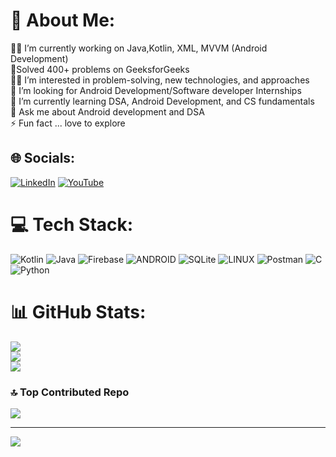 # 💫 About Me:
👨‍💻 I’m currently working on Java,Kotlin, XML, MVVM (Android Development)<br>🤖Solved 400+ problems on GeeksforGeeks<br>🕵️‍♂️ I’m interested in problem-solving, new technologies, and approaches<br>🤝 I’m looking for Android Development/Software developer Internships<br>🌱 I’m currently learning DSA, Android Development, and CS fundamentals<br>💬 Ask me about Android development and DSA<br>⚡ Fun fact ... love to explore


## 🌐 Socials:
[![LinkedIn](https://img.shields.io/badge/LinkedIn-%230077B5.svg?logo=linkedin&logoColor=white)](https://linkedin.com/in/sayantan-bera133) [![YouTube](https://img.shields.io/badge/YouTube-%23FF0000.svg?logo=YouTube&logoColor=white)](https://youtube.com/@sayantanbera4954) 

# 💻 Tech Stack:
![Kotlin](https://img.shields.io/badge/kotlin-%230095D5.svg?style=flat&logo=kotlin&logoColor=white) ![Java](https://img.shields.io/badge/java-%23ED8B00.svg?style=flat&logo=java&logoColor=white) ![Firebase](https://img.shields.io/badge/firebase-%23039BE5.svg?style=flat&logo=firebase) ![ANDROID](https://img.shields.io/badge/android-%2320232a.svg?style=flat&logo=android&logoColor=%a4c639) ![SQLite](https://img.shields.io/badge/sqlite-%2307405e.svg?style=flat&logo=sqlite&logoColor=white) ![LINUX](https://img.shields.io/badge/Linux-FCC624?style=flat&logo=linux&logoColor=black) ![Postman](https://img.shields.io/badge/Postman-FF6C37?style=flat&logo=postman&logoColor=white) ![C](https://img.shields.io/badge/c-%2300599C.svg?style=flat&logo=c&logoColor=white) ![Python](https://img.shields.io/badge/python-3670A0?style=flat&logo=python&logoColor=ffdd54)
# 📊 GitHub Stats:
![](https://github-readme-stats.vercel.app/api?username=Sayantan-Bera&theme=city_light&hide_border=false&include_all_commits=true&count_private=false)<br/>
![](https://github-readme-streak-stats.herokuapp.com/?user=Sayantan-Bera&theme=city_light&hide_border=false)<br/>
![](https://github-readme-stats.vercel.app/api/top-langs/?username=Sayantan-Bera&theme=city_light&hide_border=false&include_all_commits=true&count_private=false&layout=compact)

### 🔝 Top Contributed Repo
![](https://github-contributor-stats.vercel.app/api?username=Sayantan-Bera&limit=5&theme=chalk&combine_all_yearly_contributions=true)

---
[![](https://visitcount.itsvg.in/api?id=Sayantan-Bera&icon=5&color=0)](https://visitcount.itsvg.in)

<!-- Proudly created with GPRM ( https://gprm.itsvg.in ) -->
